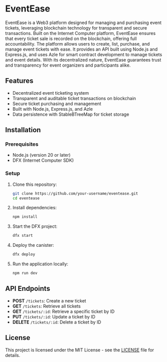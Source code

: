 # EventEase

EventEase is a Web3 platform designed for managing and purchasing event tickets, leveraging blockchain technology for transparent and secure transactions. Built on the Internet Computer platform, EventEase ensures that every ticket sale is recorded on the blockchain, offering full accountability. The platform allows users to create, list, purchase, and manage event tickets with ease. It provides an API built using Node.js and Express.js, and uses Azle for smart contract development to manage tickets and event details. With its decentralized nature, EventEase guarantees trust and transparency for event organizers and participants alike.

## Features
- Decentralized event ticketing system
- Transparent and auditable ticket transactions on blockchain
- Secure ticket purchasing and management
- Built with Node.js, Express.js, and Azle
- Data persistence with StableBTreeMap for ticket storage

## Installation

### Prerequisites
- Node.js (version 20 or later)
- DFX (Internet Computer SDK)

### Setup

1. Clone this repository:
    ```bash
    git clone https://github.com/your-username/eventease.git
    cd eventease
    ```

2. Install dependencies:
    ```bash
    npm install
    ```

3. Start the DFX project:
    ```bash
    dfx start
    ```

4. Deploy the canister:
    ```bash
    dfx deploy
    ```

5. Run the application locally:
    ```bash
    npm run dev
    ```

## API Endpoints

- **POST** `/tickets`: Create a new ticket
- **GET** `/tickets`: Retrieve all tickets
- **GET** `/tickets/:id`: Retrieve a specific ticket by ID
- **PUT** `/tickets/:id`: Update a ticket by ID
- **DELETE** `/tickets/:id`: Delete a ticket by ID

## License

This project is licensed under the MIT License - see the [LICENSE](LICENSE) file for details.
